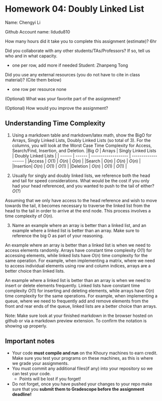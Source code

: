 # Homework 04: Doubly Linked List

Name: Chengyi Li

Github Account name: lidudu810

How many hours did it take you to complete this assignment (estimate)? 6hr

Did you collaborate with any other students/TAs/Professors? If so, tell us who and in what capacity.  
- one per row, add more if needed
Student: Zhanpeng Tong

Did you use any external resources (you do not have to cite in class material)? (Cite them below)  
- one row per resource
none

(Optional) What was your favorite part of the assignment? 

(Optional) How would you improve the assignment? 

## Understanding Time Complexity

1. Using a markdown table and markdown/latex math, show the BigO for Arrays, Singly Linked Lists, Doubly Linked Lists (so total of 3). For the columns, you will look at the Worst Case Time Complexity for Access, Search/Find,	Insertion, and Deletion. 
|Big $O$ | Arrays | Singly Linked Lists | Doubly Linked Lists |
| ------ | ------ | ------------------- | ------------------- |
|Access	 | $O(1)$ |	    $O(n)$	       |       $O(n)$        |
|Search  |	$O(n)$ |      $O(n)$	       |       $O(n)$        |
|Insertion| $O(n)$ |      $O(1)$	       |       $O(1)$        |
|Deletion	| $O(n)$ |	    $O(1)$	       |       $O(1)$        |


2. Usually for singly and doubly linked lists, we reference both the head and tail for speed considerations. What would be the cost if you only had your head referenced, and you wanted to push to the tail of either?  $O(?)$

Assuming that we only have access to the head reference and wish to move towards the tail, it becomes necessary to traverse the linked list from the head to the tail in order to arrive at the end node. This process involves a time complexity of $O(n)$.

3. Name an example where an array is better than a linked list, and an example where a linked list is better than an array. Make sure to reference the big O as part of your reasoning.

An example where an array is better than a linked list is when we need to access elements randomly. Arrays have constant time complexity $O(1)$ for accessing elements, while linked lists have $O(n)$ time complexity for the same operation. For example, when implementing a matrix, where we need to access individual elements using row and column indices, arrays are a better choice than linked lists.

An example where a linked list is better than an array is when we need to insert or delete elements frequently. Linked lists have constant time complexity $O(1)$ for inserting and deleting elements, while arrays have $O(n)$ time complexity for the same operations. For example, when implementing a queue, where we need to frequently add and remove elements from the front and rear ends of the queue, linked lists are a better choice than arrays. 


Note: Make sure look at your finished markdown in the browser hosted on github or via a markdown preview extension. To confirm the notation is showing up properly. 

## Important notes

* Your code **must compile and run** on the Khoury machines to earn credit. Make sure you test your programs on these machines, as this is where we grade your assignments.
* You must commit any additional files(if any) into your repository so we can test your code.
  * Points will be lost if you forget!
* Do not forget, once you have pushed your changes to your repo make sure that you **submit them to Gradescope before the assignment deadline!**

